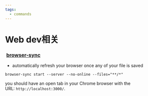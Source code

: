 ```yaml
---
tags:
  - commands
---
```

# Web dev相关

###  [browser-sync](https://www.browsersync.io/)
- automatically refresh your browser once any of your file is saved
```
browser-sync start --server --no-online --files="**/*"
```
you should have an open tab in your Chrome browser with the URL: `http://localhost:3000/`.